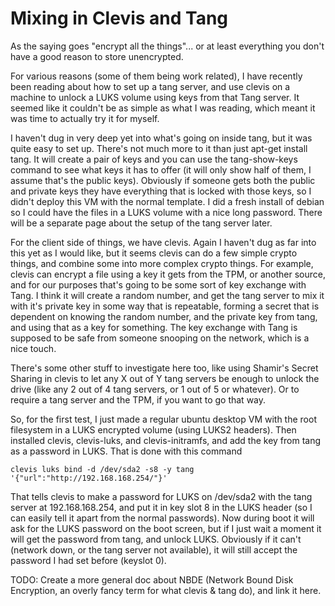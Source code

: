 # Mixing in Clevis and Tang

As the saying goes "encrypt all the things"... or at least everything you don't have a good reason to store unencrypted.

For various reasons (some of them being work related), I have recently been reading about how to set up a tang server, and use clevis on a machine to unlock a LUKS volume using keys from that Tang server. It seemed like it couldn't be as simple as what I was reading, which meant it was time to actually try it for myself.

I haven't dug in very deep yet into what's going on inside tang, but it was quite easy to set up. There's not much more to it than just apt-get install tang. It will create a pair of keys and you can use the tang-show-keys command to see what keys it has to offer (it will only show half of them, I assume that's the public keys). Obviously if someone gets both the public and private keys they have everything that is locked with those keys, so I didn't deploy this VM with the normal template. I did a fresh install of debian so I could have the files in a LUKS volume with a nice long password. There will be a separate page about the setup of the tang server later.

For the client side of things, we have clevis. Again I haven't dug as far into this yet as I would like, but it seems clevis can do a few simple crypto things, and combine some into more complex crypto things. For example, clevis can encrypt a file using a key it gets from the TPM, or another source, and for our purposes that's going to be some sort of key exchange with Tang. I think it will create a random number, and get the tang server to mix it with it's private key in some way that is repeatable, forming a secret that is dependent on knowing the random number, and the private key from tang, and using that as a key for something. The key exchange with Tang is supposed to be safe from someone snooping on the network, which is a nice touch.

There's some other stuff to investigate here too, like using Shamir's Secret Sharing in clevis to let any X out of Y tang servers be enough to unlock the drive (like any 2 out of 4 tang servers, or 1 out of 5 or whatever). Or to require a tang server and the TPM, if you want to go that way.

So, for the first test, I just made a regular ubuntu desktop VM with the root filesystem in a LUKS encrypted volume (using LUKS2 headers). Then installed clevis, clevis-luks, and clevis-initramfs, and add the key from tang as a password in LUKS. That is done with this command

`clevis luks bind -d /dev/sda2 -s8 -y tang '{"url":"http://192.168.168.254/"}'`

That tells clevis to make a password for LUKS on /dev/sda2 with the tang server at 192.168.168.254, and put it in key slot 8 in the LUKS header (so I can easily tell it apart from the normal passwords). Now during boot it will ask for the LUKS password on the boot screen, but if I just wait a moment it will get the password from tang, and unlock LUKS. Obviously if it can't (network down, or the tang server not available), it will still accept the password I had set before (keyslot 0).



TODO: Create a more general doc about NBDE (Network Bound Disk Encryption, an overly fancy term for what clevis & tang do), and link it here. &#x20;

